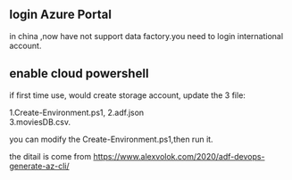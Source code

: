 ## login Azure Portal

in china ,now have not support data factory.you need to login international account.

## enable cloud powershell

if first time use, would create storage account, update the 3 file: 

 1.Create-Environment.ps1,
 2.adf.json 	
 3.moviesDB.csv. 

you can modify the Create-Environment.ps1,then run it.

the ditail is come from https://www.alexvolok.com/2020/adf-devops-generate-az-cli/
  
  
  
